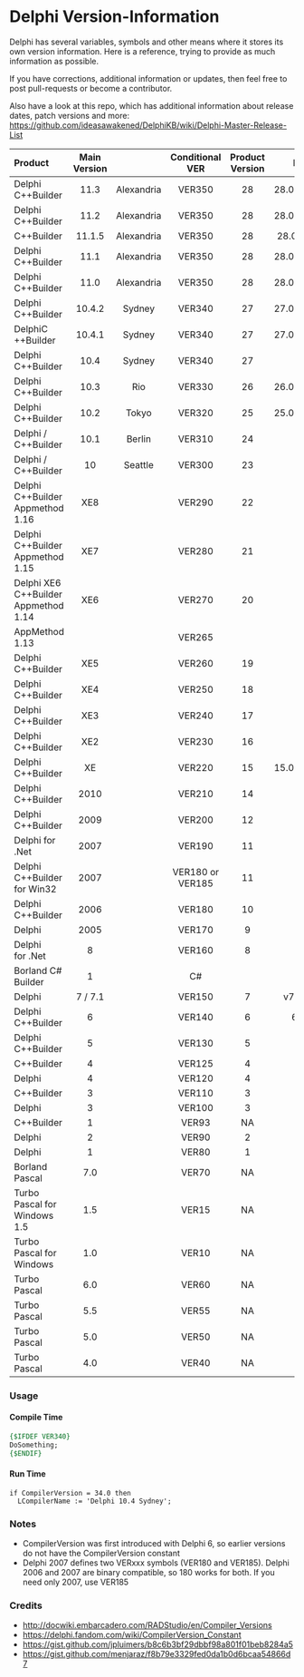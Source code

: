 # Delphi Version-Information

Delphi has several variables, symbols and other means where it stores its own version information. Here is a reference, trying to provide as much information as possible. 

If you have corrections, additional information or updates, then feel free to post pull-requests or become a contributor.

Also have a look at this repo, which has additional information about release dates, patch versions and more:
https://github.com/ideasawakened/DelphiKB/wiki/Delphi-Master-Release-List

| Product                                      | Main  Version |   | Conditional VER  | Product Version | Build No. | Package Version | CompilerVersion | Project Version | HKCU/HKLM Registry Path |
| :------------------------------------------- | :--------------: | :-------------: | :-------------: | :-------------: | :-------------: | :--------------------------------------------- | :--------------------------------------------: | :--------------------------------------------: | :--------------------------------------------: |
| Delphi<br />C++Builder | 11.3 | Alexandria | VER350 | 28 | 28.0.47991.2819 | 280 | 35.0 | 19.5 | \Software\Embarcadero\BDS\22.0 |
| Delphi<br />C++Builder | 11.2 | Alexandria | VER350 | 28 | 28.0.46141.0937 | 280 | 35.0 | 19.5 | \Software\Embarcadero\BDS\22.0 |
| C++Builder | 11.1.5 | Alexandria | VER350 | 28 | 28.0.45591.253 | 280 | 35.0 | 19.4 | \Software\Embarcadero\BDS\22.0 |
| Delphi<br />C++Builder | 11.1 | Alexandria | VER350 | 28 | 28.0.44500.8973 | 280 | 35.0 | 19.4 | \Software\Embarcadero\BDS\22.0 |
| Delphi<br />C++Builder | 11.0 | Alexandria | VER350 | 28 | 28.0.42600.6491 | 280 | 35.0 | 19.3 | \Software\Embarcadero\BDS\22.0 |
| Delphi<br />C++Builder | 10.4.2 | Sydney | VER340 | 27 | 27.0.40680.4203 | 270 | 34.0 | 19.2 | \Software\Embarcadero\BDS\21.0 |
| DelphiC<br />++Builder | 10.4.1 | Sydney | VER340 | 27 | 27.0.38860.1461 | 270 | 34.0 | 19.1 | \Software\Embarcadero\BDS\21.0 |
| Delphi<br />C++Builder |      10.4      |      Sydney      |      VER340      |       27        |              |       270       |      34.0       |  19.0           | \Software\Embarcadero\BDS\21.0 |
| Delphi<br />C++Builder |      10.3      |      Rio      |      VER330      |       26        | 26.0.36039.7899 |       260       |      33.0       |  18.8           | \Software\Embarcadero\BDS\20.0 |
| Delphi<br />C++Builder |      10.2      |      Tokyo      |      VER320      |       25        | 25.0.31059.3231 |       250       |      32.0       |  18.4           | \Software\Embarcadero\BDS\19.0 |
| Delphi / C++Builder |      10.1      |      Berlin      |      VER310      |       24        |              |       240       |      31.0       | 18.1 | \Software\Embarcadero\BDS\18.0 |
| Delphi / C++Builder |      10      |      Seattle      |      VER300      |       23        |              |       230       |      30.0       | 18.0 | \Software\Embarcadero\BDS\17.0 |
| Delphi<br />C++Builder<br />Appmethod 1.16 |      XE8      |            |      VER290      |       22        |              |       220       |      29.0       | 17.0;17.1;17.2 | \Software\Embarcadero\BDS\16.0 |
| Delphi<br />C++Builder<br />Appmethod 1.15 |      XE7      |            |      VER280      |       21        |              |       210       |      28.0       | 16.0;16.1 | \Software\Embarcadero\BDS\15.0 |
| Delphi XE6<br />C++Builder<br />Appmethod 1.14 |      XE6      |            |      VER270      |       20        |              |       200       |      27.0       | 15.4 | \Software\Embarcadero\BDS\14.0 |
| AppMethod 1.13                               |            |            |      VER265      |                |                |                |      26.5       | 15.1;15.2;15.3 | \Software\Embarcadero\BDS\13.0 |
| Delphi<br />C++Builder            |      XE5      |            |      VER260      |       19        |              |       190       |      26.0       |  15.0;15.1  | \Software\Embarcadero\BDS\12.0 |
| Delphi<br />C++Builder            |      XE4      |            |      VER250      |       18        |              |       180       |      25.0       |  14.6  | \Software\Embarcadero\BDS\11.0 |
| Delphi<br />C++Builder            |      XE3      |            |      VER240      |       17        |              |       170       |      24.0       |  14.3;14.4  | \Software\Embarcadero\BDS\10.0 |
| Delphi<br />C++Builder            |      XE2      |            |      VER230      |       16        |              |       160       |      23.0       |  13.4  | \Software\Embarcadero\BDS\9.0 |
| Delphi<br />C++Builder              |      XE      |            |      VER220      |       15        | 15.0.3953.35171 |       150       |      22.0       |  12.2;12.3  | \Software\Embarcadero\BDS\8.0 |
| Delphi<br />C++Builder          |      2010      |            |      VER210      |       14        |              |       140       |      21.0       |  12.0  | \Software\CodeGear\BDS\7.0 |
| Delphi<br />C++Builder          |      2009      |            |      VER200      |       12        |              |       120       |      20.0       |  11.1;12.0  | \Software\CodeGear\BDS\6.0 |
| Delphi for .Net                        |      2007      |            |      VER190      |       11        |              |       110       |      19.0       |      |  |
| Delphi<br />C++Builder<br />for Win32 | 2007 |  | VER180 or VER185 |       11        |              |       110       |      18.5       |      | \Software\Borland\BDS\5.0 |
| Delphi<br />C++Builder          |      2006      |            |      VER180      |       10        |              |       100       |      18.0       |       | \Software\Borland\BDS\4.0 |
| Delphi                                  |      2005      |            |      VER170      |        9        |               |       90        |      17.0       |       | \Software\Borland\BDS\3.0 |
| Delphi<br />for .Net                      |      8      |            |      VER160      |        8        |               |       80        |      16.0       | 80 | \Software\Borland\BDS\2.0 |
| Borland C# Builder | 1 |  | C# |  |  |  | C# |  | \Software\Borland\BDS\1.0 |
| Delphi                           |      7 / 7.1      |            |      VER150      |        7        |  v7.0 build 8.1 |       70        |      15.0       |      | \SOFTWARE\Borland\Delphi\7.0 |
| Delphi<br />C++Builder                |      6      |            |      VER140      |        6        |  6.0.6.163  |       60        |      14.0       |      |  |
| Delphi<br />C++Builder                |      5      |            |      VER130      |        5        |  5.0.5.62  |       NA        |       NA        |      | \Software\Borland\Delphi\5.0 |
| C++Builder                                 |      4      |            |      VER125      |        4        |               |       NA        |       NA        |      |  |
| Delphi                                     |      4      |            |      VER120      |        4        |  4.0.5.37  |       NA        |       NA        |      | \Software\Borland\Delphi\4.0 |
| C++Builder                                 |      3      |            |      VER110      |        3        |               |       NA        |       NA        |      |  |
| Delphi                                         |      3      |            |      VER100      |        3        |  3.0.5.53  |       NA        |       NA        |      |  |
| C++Builder                               |      1      |             |      VER93       |       NA        |               |       NA        |       NA        |      |  |
| Delphi                                     |      2      |             |      VER90       |        2        |               |       NA        |       NA        |      |  |
| Delphi                                     |      1      |             |      VER80       |        1        |               |       NA        |       NA        |      |  |
| Borland Pascal                           |      7.0      |             |      VER70       |       NA        |               |       NA        |       NA        |      |  |
| Turbo Pascal for Windows 1.5                 |      1.5      |             |      VER15       |       NA        |               |       NA        |       NA        |      |  |
| Turbo Pascal for Windows                 |      1.0      |             |      VER10       |       NA        |               |       NA        |       NA        |      |  |
| Turbo Pascal                             |      6.0      |             |      VER60       |       NA        |               |       NA        |       NA        |      |  |
| Turbo Pascal                             |      5.5      |             |      VER55       |       NA        |               |       NA        |       NA        |      |  |
| Turbo Pascal                             |      5.0      |             |      VER50       |       NA        |               |       NA        |       NA        |      |  |
| Turbo Pascal                             |      4.0      |             |      VER40       |       NA        |               |       NA        |       NA        |      |  |

### Usage

#### Compile Time

```pascal
{$IFDEF VER340}
DoSomething;
{$ENDIF}
```

#### Run Time

```
if CompilerVersion = 34.0 then
  LCompilerName := 'Delphi 10.4 Sydney';
```

### Notes

- CompilerVersion was first introduced with Delphi 6, so earlier versions do not have the CompilerVersion constant
- Delphi 2007 defines two VERxxx symbols (VER180 and VER185). Delphi 2006 and 2007 are binary compatible, so 180 works for both. If you need only 2007, use VER185

### Credits

- http://docwiki.embarcadero.com/RADStudio/en/Compiler_Versions
- https://delphi.fandom.com/wiki/CompilerVersion_Constant
- https://gist.github.com/jpluimers/b8c6b3bf29dbbf98a801f01beb8284a5
- https://gist.github.com/menjaraz/f8b79e3329fed0da1b0d6bcaa54866d7

